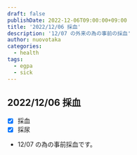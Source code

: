 ```yaml
---
draft: false
publishDate: 2022-12-06T09:00:00+09:00
title: '2022/12/06 採血'
description: '12/07 の外来の為の事前の採血'
author: nuovotaka
categories:
  - health
tags:
  - egpa
  - sick
---
```


## 2022/12/06 採血

- [x] 採血
- [x] 採尿
- 12/07 の為の事前採血です。
